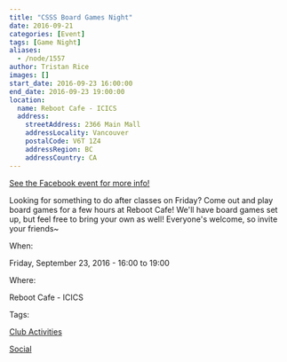 ```yaml
---
title: "CSSS Board Games Night"
date: 2016-09-21
categories: [Event]
tags: [Game Night]
aliases:
  - /node/1557
author: Tristan Rice
images: []
start_date: 2016-09-23 16:00:00
end_date: 2016-09-23 19:00:00
location:
  name: Reboot Cafe - ICICS
  address:
    streetAddress: 2366 Main Mall
    addressLocality: Vancouver
    postalCode: V6T 1Z4
    addressRegion: BC
    addressCountry: CA
---
```


[See the Facebook event for more info!](https://www.facebook.com/events/1793656260889522/)

Looking for something to do after classes on Friday? Come out and play board games for a few hours at Reboot Cafe! We'll have board games set up, but feel free to bring your own as well! Everyone's welcome, so invite your friends~

When: 

Friday, September 23, 2016 - 16:00 to 19:00

Where: 

Reboot Cafe - ICICS

Tags: 

[Club Activities](/club)

[Social](/social)
